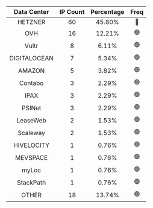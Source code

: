 | Data Center | IP Count | Percentage | Freq |
|:------------:|:--------:|:-----------:|:-----:|
| HETZNER | 60 | 45.80% | 🔴 |
| OVH | 16 | 12.21% | 🟢 |
| Vultr | 8 | 6.11% | 🟢 |
| DIGITALOCEAN | 7 | 5.34% | 🟢 |
| AMAZON | 5 | 3.82% | 🟢 |
| Contabo | 3 | 2.29% | 🟢 |
| IPAX | 3 | 2.29% | 🟢 |
| PSINet | 3 | 2.29% | 🟢 |
| LeaseWeb | 2 | 1.53% | 🟢 |
| Scaleway | 2 | 1.53% | 🟢 |
| HIVELOCITY | 1 | 0.76% | 🟢 |
| MEVSPACE | 1 | 0.76% | 🟢 |
| myLoc | 1 | 0.76% | 🟢 |
| StackPath | 1 | 0.76% | 🟢 |
| OTHER | 18 | 13.74% | 🟢 |